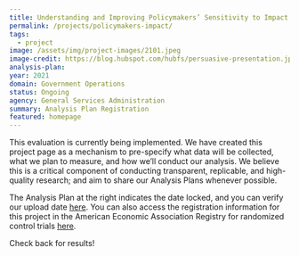 ```yaml
---
title: Understanding and Improving Policymakers’ Sensitivity to Impact
permalink: /projects/policymakers-impact/
tags: 
  - project
image: /assets/img/project-images/2101.jpeg
image-credit: https://blog.hubspot.com/hubfs/persuasive-presentation.jpg
analysis-plan: 
year: 2021
domain: Government Operations
status: Ongoing
agency: General Services Administration
summary: Analysis Plan Registration
featured: homepage
---
```


This evaluation is currently being implemented. We have created this project page as a mechanism to pre-specify what data will be collected, what we plan to measure, and how we’ll conduct our analysis. We believe this is a critical component of conducting transparent, replicable, and high-quality research; and aim to share our Analysis Plans whenever possible.

The Analysis Plan at the right indicates the date locked, and you can verify our upload date <a href="https://github.com/gsa-oes/office-of-evaluation-sciences/commits/master/assets/analysis/1902-analysis-plan.pdf">here</a>. You can also access the registration information for this project in the American Economic Association Registry for randomized control trials <a href="https://oes.gsa.gov/assets/files/Understanding%20and%20Improving%20Policymakers'%20Sensitivity%20to%20Program%20Impact2021-05-12.pdf">here</a>.

Check back for results!
